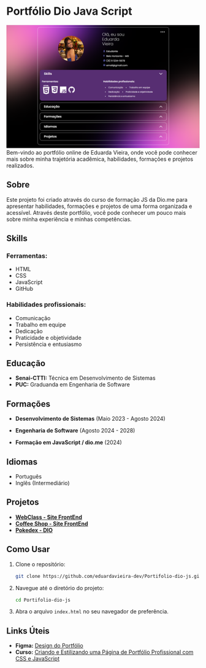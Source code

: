 # Portfólio Dio Java Script

<img src="./data/img/portifolio-desktop.png" alt="Imagem do sistema">
Bem-vindo ao portfólio online de Eduarda Vieira, onde você pode conhecer mais sobre minha trajetória acadêmica, habilidades, formações e projetos realizados.

## Sobre

Este projeto foi criado através do curso de formação JS da Dio.me para apresentar habilidades, formações e projetos de uma forma organizada e acessível.
Através deste portfólio, você pode conhecer um pouco mais sobre minha experiência e minhas competências.

## Skills

### Ferramentas:

- HTML
- CSS
- JavaScript
- GitHub

### Habilidades profissionais:

- Comunicação
- Trabalho em equipe
- Dedicação
- Praticidade e objetividade
- Persistência e entusiasmo

## Educação

- **Senai-CTTI:** Técnica em Desenvolvimento de Sistemas
- **PUC:** Graduanda em Engenharia de Software

## Formações

- **Desenvolvimento de Sistemas** (Maio 2023 - Agosto 2024)
 
- **Engenharia de Software** (Agosto 2024 - 2028)
  

- **Formação em JavaScript / dio.me** (2024)
  

## Idiomas

- Português
- Inglês (Intermediário)

## Projetos

- **[WebClass - Site FrontEnd](https://eduardavieira-dev.github.io/site/)**
- **[Coffee Shop - Site FrontEnd](https://eduardavieira-dev.github.io/Landing-page-coffee-shop/)**
- **[Pokedex - DIO](https://eduardavieira-dev.github.io/Pokedex/)**

## Como Usar

1. Clone o repositório:
   ```bash
   git clone https://github.com/eduardavieira-dev/Portifolio-dio-js.git


2. Navegue até o diretório do projeto:
   ```bash
   cd Portifolio-dio-js
   ```

3. Abra o arquivo `index.html` no seu navegador de preferência.

## Links Úteis

- **Figma:** [Design do Portfólio](https://www.figma.com/design/g6zA6klLrCWZAp76tzoVJZ/Portfolio---EDUCATION?node-id=15192-45&t=hzEM0TubDwgXcVka-0)
- **Curso:** [Criando e Estilizando uma Página de Portfólio Profissional com CSS e JavaScript](https://web.dio.me/course/criando-e-estilizando-uma-pagina-de-portfolio-profissional-com-css-e-javascript/learning/c10e5bf9-79ef-47b1-9195-d602e11522b5?back=/track/formacao-javascript-developer&tab=undefined&moduleId=undefined)


